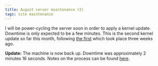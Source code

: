 ```yaml
---
title: August server maintenance (2)
tags: site maintenance
---
```


I will be power-cycling the server soon in order to apply a kernel update. Downtime is only expected to be a few minutes. This is the second kernel update so far this month, following [the first](/blog/august-server-maintenance) which took place three weeks ago.

**Update:** The machine is now back up. Downtime was approximately 2 minutes 16 seconds. Notes on the process can be found [here](/wiki/Updating_the_kernel_from_version_2.6.18-128.1.10.el5_to_2.6.18-128.7.1.el5_on_Red_Hat_Enterprise_Linux_5.3).
